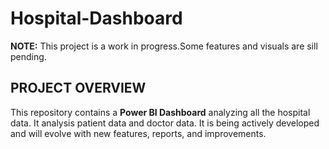 # Hospital-Dashboard
**NOTE:** This project is a work in progress.Some features and visuals are sill pending.

## PROJECT OVERVIEW
This repository contains a  **Power BI Dashboard** analyzing all the hospital data.
It analysis patient data and doctor data.
It is being actively developed and will evolve with new features, reports, and improvements.  
